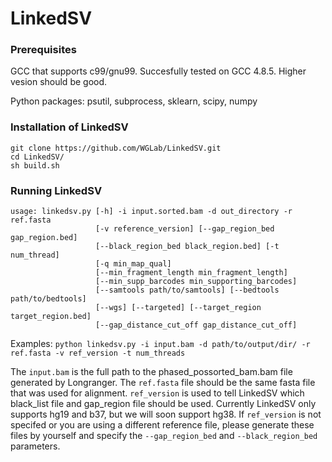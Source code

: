 # LinkedSV

### Prerequisites
GCC that supports c99/gnu99. Succesfully tested on GCC 4.8.5. Higher vesion should be good. 

Python packages: psutil, subprocess, sklearn, scipy, numpy 

### Installation of LinkedSV
```
git clone https://github.com/WGLab/LinkedSV.git 
cd LinkedSV/
sh build.sh 
```

### Running LinkedSV

```
usage: linkedsv.py [-h] -i input.sorted.bam -d out_directory -r ref.fasta
                   [-v reference_version] [--gap_region_bed gap_region.bed]
                   [--black_region_bed black_region.bed] [-t num_thread]
                   [-q min_map_qual]
                   [--min_fragment_length min_fragment_length]
                   [--min_supp_barcodes min_supporting_barcodes]
                   [--samtools path/to/samtools] [--bedtools path/to/bedtools]
                   [--wgs] [--targeted] [--target_region target_region.bed]
                   [--gap_distance_cut_off gap_distance_cut_off]
```
Examples: 
`python linkedsv.py -i input.bam -d path/to/output/dir/ -r ref.fasta -v ref_version -t num_threads`

The `input.bam` is the full path to the phased_possorted_bam.bam file generated by Longranger. 
The `ref.fasta` file should be the same fasta file that was used for alignment. 
`ref_version` is used to tell LinkedSV which black_list file and gap_region file should be used. Currently LinkedSV only supports hg19 and b37, but we will soon support hg38. If `ref_version` is not specifed or you are using a different reference file, please generate these files by yourself and specify the `--gap_region_bed` and `--black_region_bed` parameters. 


